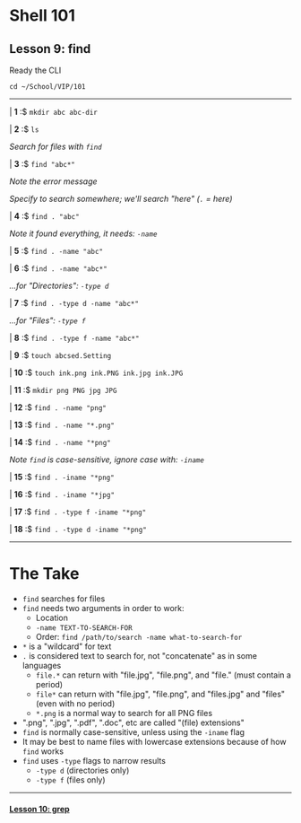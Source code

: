# Shell 101
## Lesson 9: find

Ready the CLI

`cd ~/School/VIP/101`

___

| **1** :$ `mkdir abc abc-dir`

| **2** :$ `ls`

*Search for files with `find`*

| **3** :$ `find "abc*"`

*Note the error message*

*Specify to search somewhere; we'll search "here" (`.` = here)*

| **4** :$ `find . "abc"`

*Note it found everything, it needs: `-name`*

| **5** :$ `find . -name "abc"`

| **6** :$ `find . -name "abc*"`

*...for "Directories": `-type d`*

| **7** :$ `find . -type d -name "abc*"`

*...for "Files": `-type f`*

| **8** :$ `find . -type f -name "abc*"`

| **9** :$ `touch abcsed.Setting`

| **10** :$ `touch ink.png ink.PNG ink.jpg ink.JPG`

| **11** :$ `mkdir png PNG jpg JPG`

| **12** :$ `find . -name "png"`

| **13** :$ `find . -name "*.png"`

| **14** :$ `find . -name "*png"`

*Note `find` is case-sensitive, ignore case with: `-iname`*

| **15** :$ `find . -iname "*png"`

| **16** :$ `find . -iname "*jpg"`

| **17** :$ `find . -type f -iname "*png"`

| **18** :$ `find . -type d -iname "*png"`

___

# The Take

- `find` searches for files
- `find` needs two arguments in order to work:
  - Location
  - `-name TEXT-TO-SEARCH-FOR`
  - Order: `find /path/to/search -name what-to-search-for`
- `*` is a "wildcard" for text
- `.` is considered text to search for, not "concatenate" as in some languages
  - `file.*` can return with "file.jpg", "file.png", and "file." (must contain a period)
  - `file*` can return with "file.jpg", "file.png", and "files.jpg" and "files" (even with no period)
  - `*.png` is a normal way to search for all PNG files
- ".png", ".jpg", ".pdf", ".doc", etc are called "(file) extensions"
- `find` is normally case-sensitive, unless using the `-iname` flag
- It may be best to name files with lowercase extensions because of how `find` works
- `find` uses `-type` flags to narrow results
  - `-type d` (directories only)
  - `-type f` (files only)

___

#### [Lesson 10: grep](https://github.com/inkVerb/vip/blob/master/101-shell/Lesson-10.md)
